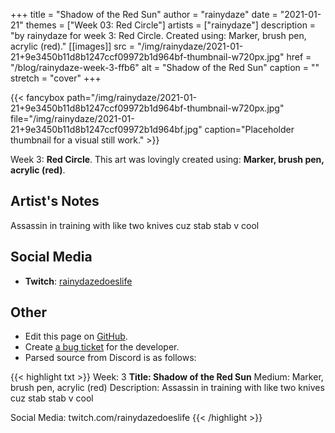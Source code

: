 +++
title =       "Shadow of the Red Sun"
author =      "rainydaze"
date =        "2021-01-21"
themes =      ["Week 03: Red Circle"]
artists =     ["rainydaze"]
description = "by rainydaze for week 3: Red Circle. Created using: Marker, brush pen, acrylic (red)."
[[images]]
      src = "/img/rainydaze/2021-01-21+9e3450b11d8b1247ccf09972b1d964bf-thumbnail-w720px.jpg"
      href = "/blog/rainydaze-week-3-ffb6"
      alt = "Shadow of the Red Sun"
      caption = ""
      stretch = "cover"
+++

{{< fancybox path="/img/rainydaze/2021-01-21+9e3450b11d8b1247ccf09972b1d964bf-thumbnail-w720px.jpg" file="/img/rainydaze/2021-01-21+9e3450b11d8b1247ccf09972b1d964bf.jpg" caption="Placeholder thumbnail for a visual still work." >}}


Week 3: **Red Circle**. This art was lovingly created using: **Marker, brush pen, acrylic (red)**.

## Artist's Notes

Assassin in training with like two knives cuz stab stab v cool

## Social Media

- **Twitch**: <a href='https://twitch.tv/rainydazedoeslife' target='_blank'>rainydazedoeslife</a>

## Other

- Edit this page on [GitHub](https://github.com/teaminkling/web-refresh/edit/main/content/blog/rainydaze-week-3-ffb6.md).
- Create [a bug ticket](https://github.com/teaminkling/web-refresh/issues/new?assignees=&labels=bug&template=problem-report.md&title=) for the developer.
- Parsed source from Discord is as follows:

{{< highlight txt >}}
Week: 3
**Title:  Shadow of the Red Sun**
Medium: Marker, brush pen, acrylic (red)
Description: 
Assassin in training with like two knives cuz stab stab v cool

Social Media: twitch.com/rainydazedoeslife
{{< /highlight >}}